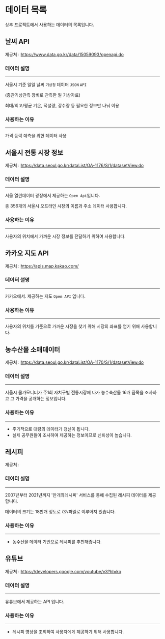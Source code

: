 # 데이터 목록

상추 프로젝트에서 사용하는 데이터의 목록입니다.

## 날씨 API

제공처 : https://www.data.go.kr/data/15059093/openapi.do

### 데이터 설명

------

서울시 기준 일일 날씨 `기상청` 데이터 `JSON` `API`

(종관기상관측 장비로 관측한 일 기상자료)

최대/최고/평균 기온, 적설량, 강수량 등 필요한 정보만 나눠 이용

### 사용하는 이유

------

가격 등락 예측을 위한 데이터 사용

## 서울시 전통 시장 정보

제공처 : https://data.seoul.go.kr/dataList/OA-1176/S/1/datasetView.do

### 데이터 설명

------

서울 열린데이터 광장에서 제공하는 `Open Api`입니다.

총 356개의 서울시 오프라인 시장의 이름과 주소 데이터 사용합니다.

### 사용하는 이유

------

사용자의 위치에서 가까운 시장 정보를 전달하기 위하여 사용합니다.

## 카카오 지도 API

제공처 : https://apis.map.kakao.com/

### 데이터 설명

------

카카오에서. 제공하는 지도 `Open API` 입니다.

### 사용하는 이유

------

사용자의 위치를 기준으로 가까운 시장을 찾기 위해 시장의 좌표를 얻기 위해 사용합니다.

## 농수산물 소매데이터

제공처 : https://data.seoul.go.kr/dataList/OA-1170/S/1/datasetView.do

### 데이터 설명

------

서울시 물가모니터가 주1회 자치구별 전통시장에 나가 농수축산물 16개 품목을 조사하고 그 가격을 공개하는 정보입니다.

### 사용하는 이유

------

- 주기적으로 대량의 데이터가 갱신이 됩니다.
- 실제 공무원들이 조사하여 제공하는 정보이므로 신뢰성이 높습니다.

## 레시피

제공처 : 

### 데이터 설명

------

2007년부터 2021년까지 '만개의레시피' 서비스를 통해 수집된 레시피 데이터를 제공합니다.

데이터의 크기는 18만개 정도로 `CSV`파일로 이루어져 있습니다.

### 사용하는 이유

------

- 농수산물 데이터 기반으로 레시피를 추천해줍니다.

## 유튜브

제공처 : https://developers.google.com/youtube/v3?hl=ko

### 데이터 설명

---

유튜브에서 제공하는 API 입니다.

### 사용하는 이유

---

- 레시피 영상을 조회하여 사용자에게 제공하기 위해 사용합니다.